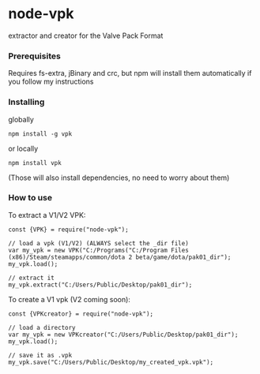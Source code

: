 # node-vpk
extractor and creator for the Valve Pack Format

### Prerequisites

Requires fs-extra, jBinary and crc,
but npm will install them automatically if you follow my instructions

### Installing
globally
```
npm install -g vpk
```
or locally
```
npm install vpk
```
(Those will also install dependencies, no need to worry about them)
### How to use

To extract a V1/V2 VPK:
```
const {VPK} = require("node-vpk");

// load a vpk (V1/V2) (ALWAYS select the _dir file)
var my_vpk = new VPK("C:/Programs("C:/Program Files (x86)/Steam/steamapps/common/dota 2 beta/game/dota/pak01_dir");
my_vpk.load();

// extract it
my_vpk.extract("C:/Users/Public/Desktop/pak01_dir");
```

To create a V1 vpk (V2 coming soon):
```
const {VPKcreator} = require("node-vpk");

// load a directory
var my_vpk = new VPKcreator("C:/Users/Public/Desktop/pak01_dir");
my_vpk.load();

// save it as .vpk
my_vpk.save("C:/Users/Public/Desktop/my_created_vpk.vpk");
```
	
